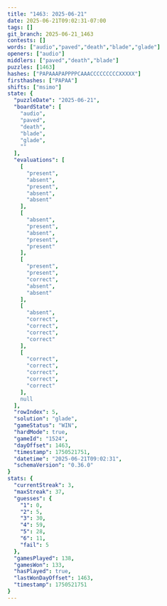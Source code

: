 ```yaml
---
title: "1463: 2025-06-21"
date: 2025-06-21T09:02:31-07:00
tags: []
git_branch: 2025-06-21_1463
contests: []
words: ["audio","paved","death","blade","glade"]
openers: ["audio"]
middlers: ["paved","death","blade"]
puzzles: [1463]
hashes: ["PAPAAAPAPPPPCAAACCCCCCCCCXXXXX"]
firsthashes: ["PAPAA"]
shifts: ["msimo"]
state: {
  "puzzleDate": "2025-06-21",
  "boardState": [
    "audio",
    "paved",
    "death",
    "blade",
    "glade",
    ""
  ],
  "evaluations": [
    [
      "present",
      "absent",
      "present",
      "absent",
      "absent"
    ],
    [
      "absent",
      "present",
      "absent",
      "present",
      "present"
    ],
    [
      "present",
      "present",
      "correct",
      "absent",
      "absent"
    ],
    [
      "absent",
      "correct",
      "correct",
      "correct",
      "correct"
    ],
    [
      "correct",
      "correct",
      "correct",
      "correct",
      "correct"
    ],
    null
  ],
  "rowIndex": 5,
  "solution": "glade",
  "gameStatus": "WIN",
  "hardMode": true,
  "gameId": "1524",
  "dayOffset": 1463,
  "timestamp": 1750521751,
  "datetime": "2025-06-21T09:02:31",
  "schemaVersion": "0.36.0"
}
stats: {
  "currentStreak": 3,
  "maxStreak": 37,
  "guesses": {
    "1": 0,
    "2": 5,
    "3": 30,
    "4": 59,
    "5": 28,
    "6": 11,
    "fail": 5
  },
  "gamesPlayed": 138,
  "gamesWon": 133,
  "hasPlayed": true,
  "lastWonDayOffset": 1463,
  "timestamp": 1750521751
}
---
```

<!-- more -->

